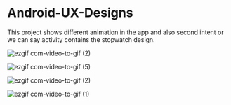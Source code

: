 # Android-UX-Designs


This project shows different animation in the app and also second intent or we can say activity contains the stopwatch design.


![ezgif com-video-to-gif (2)](https://user-images.githubusercontent.com/54402567/78098158-d5d96080-73fb-11ea-9a6c-0d1a4a052065.gif)   


![ezgif com-video-to-gif (5)](https://user-images.githubusercontent.com/54402567/78108104-57d58380-7414-11ea-8faf-1c7ec2c4e994.gif)



![ezgif com-video-to-gif (2)](https://user-images.githubusercontent.com/54402567/85192864-c7576280-b2e1-11ea-90b5-224f3748f351.gif)



![ezgif com-video-to-gif (1)](https://user-images.githubusercontent.com/54402567/83350305-eb65fa80-a358-11ea-914c-126c070394a8.gif)
